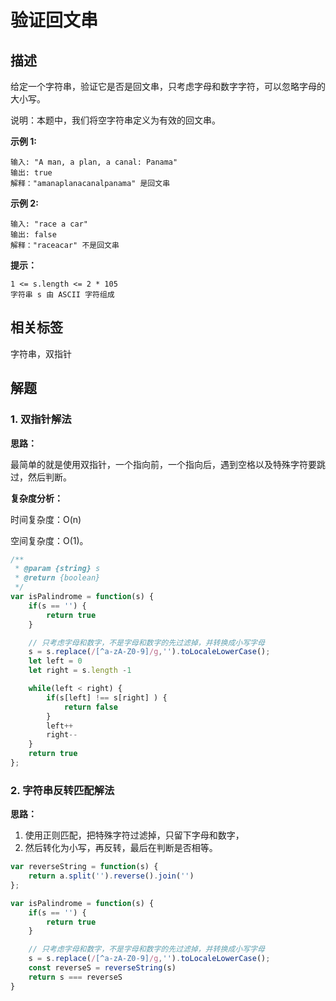 # 验证回文串

## 描述

给定一个字符串，验证它是否是回文串，只考虑字母和数字字符，可以忽略字母的大小写。

说明：本题中，我们将空字符串定义为有效的回文串。


**示例 1:**

```
输入: "A man, a plan, a canal: Panama"
输出: true
解释："amanaplanacanalpanama" 是回文串
```

**示例 2:**

```
输入: "race a car"
输出: false
解释："raceacar" 不是回文串
```

**提示：**

```
1 <= s.length <= 2 * 105
字符串 s 由 ASCII 字符组成
```

## 相关标签

字符串，双指针

## 解题

### 1. 双指针解法

**思路：**

最简单的就是使用双指针，一个指向前，一个指向后，遇到空格以及特殊字符要跳过，然后判断。

**复杂度分析：**

时间复杂度：O(n)

空间复杂度：O(1)。

```js
/**
 * @param {string} s
 * @return {boolean}
 */
var isPalindrome = function(s) {
    if(s == '') {
        return true
    }

    // 只考虑字母和数字，不是字母和数字的先过滤掉，并转换成小写字母
    s = s.replace(/[^a-zA-Z0-9]/g,'').toLocaleLowerCase();
    let left = 0
    let right = s.length -1

    while(left < right) {
        if(s[left] !== s[right] ) {
            return false
        }
        left++
        right--
    }
    return true
};
```

### 2. 字符串反转匹配解法

**思路：**

1. 使用正则匹配，把特殊字符过滤掉，只留下字母和数字，
2. 然后转化为小写，再反转，最后在判断是否相等。

```js
var reverseString = function(s) {
    return a.split('').reverse().join('')
};

var isPalindrome = function(s) {
    if(s == '') {
        return true
    }

    // 只考虑字母和数字，不是字母和数字的先过滤掉，并转换成小写字母
    s = s.replace(/[^a-zA-Z0-9]/g,'').toLocaleLowerCase();
    const reverseS = reverseString(s)
    return s === reverseS
}   
```